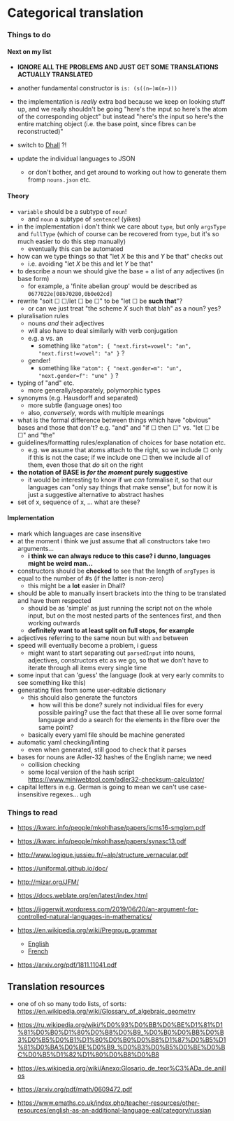 # Categorical translation

### Things to do

#### Next on my list

- **IGNORE ALL THE PROBLEMS AND JUST GET SOME TRANSLATIONS ACTUALLY TRANSLATED**
- another fundamental constructor is `is: (s((n←)⊠(n←)))`

- the implementation is *really* extra bad because we keep on looking stuff up, and we really shouldn't be going "here's the input so here's the atom of the corresponding object" but instead "here's the input so here's the entire matching object (i.e. the base point, since fibres can be reconstructed)"

- switch to [Dhall](https://github.com/dhall-lang/dhall-lang) ?!
- update the individual languages to JSON
    + or don't bother, and get around to working out how to generate them fromp `nouns.json` etc.

#### Theory

- `variable` should be a subtype of `noun`!
    + and `noun` a subtype of `sentence`! (yikes)
- in the implementation i don't think we care about `type`, but only `argsType` and `fullType` (which of course can be recovered from `type`, but it's so much easier to do this step manually)
    + eventually this can be automated
- how can we type things so that "let $X$ be this and $Y$ be that" checks out
    + i.e. avoiding "let $X$ be this and let $Y$ be that"
- to describe a noun we should give the base + a list of any adjectives (in base form)
    + for example, a 'finite abelian group' would be described as `0677022e[08b70280,0b0e02cd]`
- rewrite "soit ☐ ☐/let ☐ be ☐" to be "let ☐ be **such that**"?
    + or can we just treat "the scheme $X$ such that blah" as a noun? yes?
- pluralisation rules
    + nouns _and_ their adjectives
    + will also have to deal similarly with verb conjugation
    + e.g. a vs. an
        * something like `"atom": { "next.first=vowel": "an", "next.first!=vowel": "a" }` ?
    + gender!
        * something like `"atom": { "next.gender=m": "un", "next.gender=f": "une" }` ?
- typing of "and" etc.
    + more generally/separately, polymorphic types
- synonyms (e.g. Hausdorff and separated)
    + more subtle (language ones) too
    + also, _conversely_, words with multiple meanings
- what is the formal difference between things which have "obvious" bases and those that don't? e.g. "and" and "if ☐ then ☐" vs. "let ☐ be ☐" and "the"
- guidelines/formatting rules/explanation of choices for base notation etc.
    + e.g. we assume that atoms attach to the right, so we include ☐ only if this is not the case; if we include one ☐ then we include all of them, even those that _do_ sit on the right
- **the notation of BASE is _for the moment_ purely suggestive**
    + it would be interesting to know if we _can_ formalise it, so that our languages can "only say things that make sense", but for now it is just a suggestive alternative to abstract hashes
- set of x, sequence of x, ... what are these?

#### Implementation

- mark which languages are case insensitive
- at the moment i think we just assume that all constructors take two arguments...
    + **i think we can always reduce to this case? i dunno, languages might be weird man...**
- constructors should be **checked** to see that the length of `argTypes` is equal to the number of #s (if the latter is non-zero)
    + this might be a **lot** easier in Dhall?
- should be able to manually insert brackets into the thing to be translated and have them respected
    + should be as 'simple' as just running the script not on the whole input, but on the most nested parts of the sentences first, and then working outwards
    + **definitely want to at least split on full stops, for example**
- adjectives referring to the same noun but with `and` between
- speed will eventually become a problem, i guess
    + might want to start separating out `parsedInput` into nouns, adjectives, constructors etc as we go, so that we don't have to iterate through all items every single time
- some input that can 'guess' the language (look at very early commits to see something like this)
- generating files from some user-editable dictionary
    + this should also generate the functors
        * how will this be done? surely not individual files for every possible pairing? use the fact that these all lie over some formal language and do a search for the elements in the fibre over the same point?
    + basically every yaml file should be machine generated
- automatic yaml checking/linting
    + even when generated, still good to check that it parses
- bases for nouns are Adler-32 hashes of the English name; we need
    + collision checking
    + some local version of the hash script https://www.miniwebtool.com/adler32-checksum-calculator/
- capital letters in e.g. German is going to mean we can't use case-insensitive regexes... ugh

### Things to read

- https://kwarc.info/people/mkohlhase/papers/icms16-smglom.pdf

- https://kwarc.info/people/mkohlhase/papers/synasc13.pdf
- http://www.logique.jussieu.fr/~alp/structure_vernacular.pdf
- https://uniformal.github.io/doc/

- http://mizar.org/JFM/

- https://docs.weblate.org/en/latest/index.html

- https://jiggerwit.wordpress.com/2019/06/20/an-argument-for-controlled-natural-languages-in-mathematics/

- https://en.wikipedia.org/wiki/Pregroup_grammar
    + [English](http://www.math.mcgill.ca/barr/lambek/pdffiles/Pregrammars.pdf)
    + [French](https://hal-lirmm.ccsd.cnrs.fr/file/index/docid/306504/filename/PrellerPrince-LinearParsing.pdf)

- https://arxiv.org/pdf/1811.11041.pdf

## Translation resources

- one of oh so many todo lists, of sorts: https://en.wikipedia.org/wiki/Glossary_of_algebraic_geometry

- https://ru.wikipedia.org/wiki/%D0%93%D0%BB%D0%BE%D1%81%D1%81%D0%B0%D1%80%D0%B8%D0%B9_%D0%B0%D0%BB%D0%B3%D0%B5%D0%B1%D1%80%D0%B0%D0%B8%D1%87%D0%B5%D1%81%D0%BA%D0%BE%D0%B9_%D0%B3%D0%B5%D0%BE%D0%BC%D0%B5%D1%82%D1%80%D0%B8%D0%B8
- https://es.wikipedia.org/wiki/Anexo:Glosario_de_teor%C3%ADa_de_anillos
- https://arxiv.org/pdf/math/0609472.pdf
- https://www.emaths.co.uk/index.php/teacher-resources/other-resources/english-as-an-additional-language-eal/category/russian


